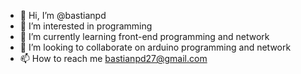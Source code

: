 - 👋 Hi, I’m @bastianpd
- 👀 I’m interested in programming
- 🌱 I’m currently learning front-end programming and network
- 💞️ I’m looking to collaborate on arduino programming and network
- 📫 How to reach me bastianpd27@gmail.com

<!---
bastianpd/bastianpd is a ✨ special ✨ repository because its `README.md` (this file) appears on your GitHub profile.
You can click the Preview link to take a look at your changes.
--->
